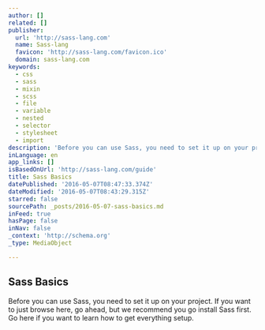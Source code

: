 ```yaml
---
author: []
related: []
publisher:
  url: 'http://sass-lang.com'
  name: Sass-lang
  favicon: 'http://sass-lang.com/favicon.ico'
  domain: sass-lang.com
keywords:
  - css
  - sass
  - mixin
  - scss
  - file
  - variable
  - nested
  - selector
  - stylesheet
  - import
description: 'Before you can use Sass, you need to set it up on your project. If you want to just browse here, go ahead, but we recommend you go install Sass first. Go here if you want to learn how to get everything setup.'
inLanguage: en
app_links: []
isBasedOnUrl: 'http://sass-lang.com/guide'
title: Sass Basics
datePublished: '2016-05-07T08:47:33.374Z'
dateModified: '2016-05-07T08:43:29.315Z'
starred: false
sourcePath: _posts/2016-05-07-sass-basics.md
inFeed: true
hasPage: false
inNav: false
_context: 'http://schema.org'
_type: MediaObject

---
```

<article style=""><h1>Sass Basics</h1><p>Before you can use Sass, you need to set it up on your project. If you want to just browse here, go ahead, but we recommend you go install Sass first. Go here if you want to learn how to get everything setup.</p></article>